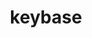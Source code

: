 ---
layout: redirect
title: keybase
readable: Keybase
link: https://keybase.io/jafenn
name: jafenn
verb: exist
---